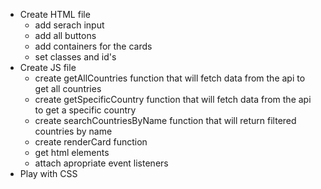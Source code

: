 - Create HTML file
  - add serach input
  - add all buttons
  - add containers for the cards
  - set classes and id's
- Create JS file
  - create getAllCountries function that will fetch data from the api to get all countries
  - create getSpecificCountry function that will fetch data from the api to get a specific country
  - create searchCountriesByName function that will return filtered countries by name
  - create renderCard function
  - get html elements
  - attach apropriate event listeners
- Play with CSS
